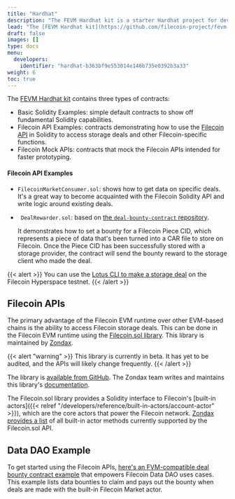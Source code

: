 ```yaml
---
title: "Hardhat"
description: "The FEVM Hardhat kit is a starter Hardhat project for developing, deploying, and testing Solidity smart contracts on the Filecoin EVM runtime."
lead: "The [FEVM Hardhat kit](https://github.com/filecoin-project/fevm-hardhat-kit) is a starter Hardhat project for developing, deploying, and testing Solidity smart contracts on the Filecoin EVM runtime."
draft: false
images: []
type: docs
menu:
  developers:
    identifier: "hardhat-b363bf9e553014e146b735e0392b3a33"
weight: 6
toc: true
---
```


The [FEVM Hardhat kit](https://github.com/filecoin-project/fevm-hardhat-kit) contains three types of contracts:

- Basic Solidity Examples: simple default contracts to show off fundamental Solidity capabilities.
- Filecoin API Examples: contracts demonstrating how to use the [Filecoin API](#filecoin-apis) in Solidity to access storage deals and other Filecoin-specific functions.
- Filecoin Mock APIs: contracts that mock the Filecoin APIs intended for faster prototyping.

#### Filecoin API Examples

- `FilecoinMarketConsumer.sol`: shows how to get data on specific deals. It's a great way to become acquainted with the Filecoin Solidity API and write logic around existing deals.
- ` DealRewarder.sol`: based on [the `deal-bounty-contract` repository](https://github.com/lotus-web3/deal-bounty-contract/).

    It demonstrates how to set a bounty for a Filecoin Piece CID, which represents a piece of data that's been turned into a CAR file to store on Filecoin. Once the Piece CID has been successfully stored with a storage provider, the contract will send the bounty reward to the storage client who made the deal.

{{< alert >}}
You can use the [Lotus CLI to make a storage deal](https://lotus.filecoin.io/tutorials/lotus/store-and-retrieve/set-up/) on the Filecoin Hyperspace testnet.
{{< /alert >}}

## Filecoin APIs

The primary advantage of the Filecoin EVM runtime over other EVM-based chains is the ability to access Filecoin storage deals. This can be done in the Filecoin EVM runtime using the [Filecoin.sol library](https://github.com/Zondax/filecoin-solidity). This library is maintained by [Zondax](https://zondax.ch/).

{{< alert "warning" >}}
This library is currently in beta. It has yet to be audited, and the APIs will likely change frequently.
{{< /alert >}}

The library is [available from GitHub](https://github.com/Zondax/filecoin-solidity). The Zondax team writes and maintains this library's [documentation](https://docs.zondax.ch/fevm/filecoin-solidity).

The Filecoin.sol library provides a Solidity interface to Filecoin's [built-in actors]({{< relref "/developers/reference/built-in-actors/account-actor" >}}), which are the core actors that power the Filecoin network. [Zondax provides a list](https://docs.zondax.ch/fevm/filecoin-solidity/api/) of all built-in actor methods currently supported by the Filecoin.sol API.

## Data DAO Example

To get started using the Filecoin APIs, [here's an FVM-compatible deal bounty contract example](https://github.com/lotus-web3/deal-bounty-contract/) that empowers Filecoin Data DAO uses cases. This example lists data bounties to claim and pays out the bounty when deals are made with the built-in Filecoin Market actor.
